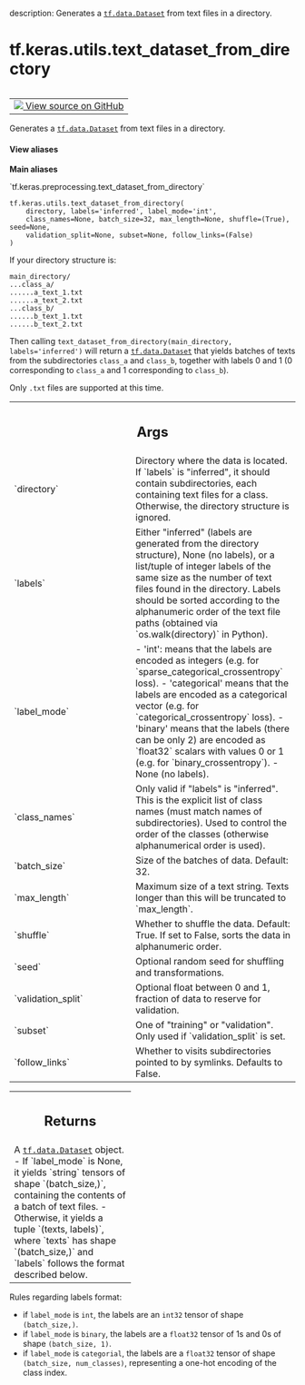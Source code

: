 description: Generates a <a href="../../../tf/data/Dataset.md"><code>tf.data.Dataset</code></a> from text files in a directory.

<div itemscope itemtype="http://developers.google.com/ReferenceObject">
<meta itemprop="name" content="tf.keras.utils.text_dataset_from_directory" />
<meta itemprop="path" content="Stable" />
</div>

# tf.keras.utils.text_dataset_from_directory

<!-- Insert buttons and diff -->

<table class="tfo-notebook-buttons tfo-api nocontent" align="left">
<td>
  <a target="_blank" href="https://github.com/keras-team/keras/tree/v2.7.0/keras/preprocessing/text_dataset.py#L24-L172">
    <img src="https://www.tensorflow.org/images/GitHub-Mark-32px.png" />
    View source on GitHub
  </a>
</td>
</table>



Generates a <a href="../../../tf/data/Dataset.md"><code>tf.data.Dataset</code></a> from text files in a directory.

<section class="expandable">
  <h4 class="showalways">View aliases</h4>
  <p>
<b>Main aliases</b>
<p>`tf.keras.preprocessing.text_dataset_from_directory`</p>
</p>
</section>

<pre class="devsite-click-to-copy prettyprint lang-py tfo-signature-link">
<code>tf.keras.utils.text_dataset_from_directory(
    directory, labels=&#x27;inferred&#x27;, label_mode=&#x27;int&#x27;,
    class_names=None, batch_size=32, max_length=None, shuffle=(True), seed=None,
    validation_split=None, subset=None, follow_links=(False)
)
</code></pre>



<!-- Placeholder for "Used in" -->

If your directory structure is:

```
main_directory/
...class_a/
......a_text_1.txt
......a_text_2.txt
...class_b/
......b_text_1.txt
......b_text_2.txt
```

Then calling `text_dataset_from_directory(main_directory, labels='inferred')`
will return a <a href="../../../tf/data/Dataset.md"><code>tf.data.Dataset</code></a> that yields batches of texts from
the subdirectories `class_a` and `class_b`, together with labels
0 and 1 (0 corresponding to `class_a` and 1 corresponding to `class_b`).

Only `.txt` files are supported at this time.

<!-- Tabular view -->
 <table class="responsive fixed orange">
<colgroup><col width="214px"><col></colgroup>
<tr><th colspan="2"><h2 class="add-link">Args</h2></th></tr>

<tr>
<td>
`directory`
</td>
<td>
Directory where the data is located.
If `labels` is "inferred", it should contain
subdirectories, each containing text files for a class.
Otherwise, the directory structure is ignored.
</td>
</tr><tr>
<td>
`labels`
</td>
<td>
Either "inferred"
(labels are generated from the directory structure),
None (no labels),
or a list/tuple of integer labels of the same size as the number of
text files found in the directory. Labels should be sorted according
to the alphanumeric order of the text file paths
(obtained via `os.walk(directory)` in Python).
</td>
</tr><tr>
<td>
`label_mode`
</td>
<td>
    - 'int': means that the labels are encoded as integers
    (e.g. for `sparse_categorical_crossentropy` loss).
- 'categorical' means that the labels are
    encoded as a categorical vector
    (e.g. for `categorical_crossentropy` loss).
- 'binary' means that the labels (there can be only 2)
    are encoded as `float32` scalars with values 0 or 1
    (e.g. for `binary_crossentropy`).
- None (no labels).
</td>
</tr><tr>
<td>
`class_names`
</td>
<td>
Only valid if "labels" is "inferred". This is the explicit
list of class names (must match names of subdirectories). Used
to control the order of the classes
(otherwise alphanumerical order is used).
</td>
</tr><tr>
<td>
`batch_size`
</td>
<td>
Size of the batches of data. Default: 32.
</td>
</tr><tr>
<td>
`max_length`
</td>
<td>
Maximum size of a text string. Texts longer than this will
be truncated to `max_length`.
</td>
</tr><tr>
<td>
`shuffle`
</td>
<td>
Whether to shuffle the data. Default: True.
If set to False, sorts the data in alphanumeric order.
</td>
</tr><tr>
<td>
`seed`
</td>
<td>
Optional random seed for shuffling and transformations.
</td>
</tr><tr>
<td>
`validation_split`
</td>
<td>
Optional float between 0 and 1,
fraction of data to reserve for validation.
</td>
</tr><tr>
<td>
`subset`
</td>
<td>
One of "training" or "validation".
Only used if `validation_split` is set.
</td>
</tr><tr>
<td>
`follow_links`
</td>
<td>
Whether to visits subdirectories pointed to by symlinks.
Defaults to False.
</td>
</tr>
</table>



<!-- Tabular view -->
 <table class="responsive fixed orange">
<colgroup><col width="214px"><col></colgroup>
<tr><th colspan="2"><h2 class="add-link">Returns</h2></th></tr>
<tr class="alt">
<td colspan="2">
A <a href="../../../tf/data/Dataset.md"><code>tf.data.Dataset</code></a> object.
- If `label_mode` is None, it yields `string` tensors of shape
  `(batch_size,)`, containing the contents of a batch of text files.
- Otherwise, it yields a tuple `(texts, labels)`, where `texts`
  has shape `(batch_size,)` and `labels` follows the format described
  below.
</td>
</tr>

</table>


Rules regarding labels format:
  - if `label_mode` is `int`, the labels are an `int32` tensor of shape
    `(batch_size,)`.
  - if `label_mode` is `binary`, the labels are a `float32` tensor of
    1s and 0s of shape `(batch_size, 1)`.
  - if `label_mode` is `categorial`, the labels are a `float32` tensor
    of shape `(batch_size, num_classes)`, representing a one-hot
    encoding of the class index.